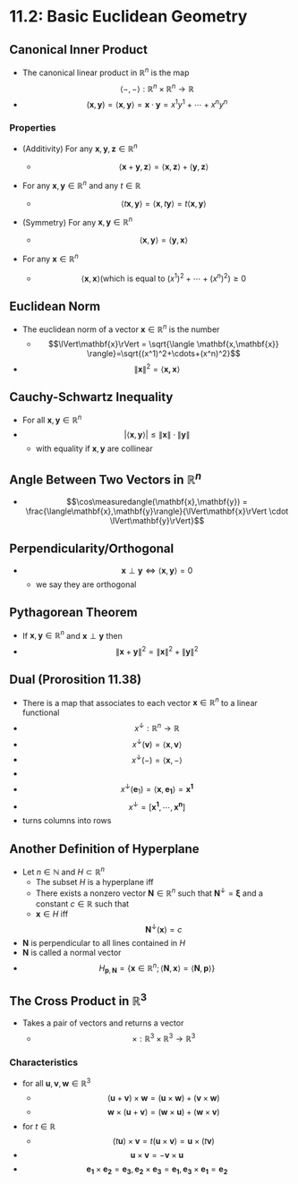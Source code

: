 # 11.2: Basic Euclidean Geometry

## Canonical Inner Product
* The canonical  linear product in $\mathbb{R}^n$ is the map $$\langle-,-\rangle:\mathbb{R}^n\times\mathbb{R}^n\rightarrow \mathbb{R}$$
* $$(\mathbf{x},\mathbf{y})=\langle\mathbf{x},\mathbf{y}\rangle = \mathbf{x}\cdot\mathbf{y}=x^1y^1+\cdots+x^ny^n$$

### Properties 
* (Additivity) For any $\mathbf{x},\mathbf{y},\mathbf{z}\in\mathbb{R}^n$
	* $$\langle \mathbf{x}+\mathbf{y},\mathbf{z} \rangle = \langle \mathbf{x},\mathbf{z} \rangle + \langle \mathbf{y},\mathbf{z} \rangle$$

* For any $\mathbf{x},\mathbf{y}\in\mathbb{R}^n$ and any $t\in\mathbb{R}$
	* $$\langle t\mathbf{x},\mathbf{y} \rangle = \langle \mathbf{x},t\mathbf{y} \rangle = t\langle \mathbf{x},\mathbf{y} \rangle$$

* (Symmetry) For any $\mathbf{x},\mathbf{y}\in\mathbb{R}^n$ 
	* $$\langle \mathbf{x},\mathbf{y} \rangle = \langle \mathbf{y},\mathbf{x} \rangle$$

* For any $\mathbf{x}\in\mathbb{R}^n$
	* $$\langle \mathbf{x},\mathbf{x} \rangle (\text{which is equal to } (x^1)^2+\cdots+(x^n)^2) \geq 0$$


## Euclidean Norm
* The euclidean norm of a vector $\mathbf{x}\in\mathbb{R}^n$ is the number
	* $$\lVert\mathbf{x}\rVert = \sqrt{\langle \mathbf{x,\mathbf{x}} \rangle}=\sqrt{(x^1)^2+\cdots+(x^n)^2}$$
* $$\lVert \mathbf{x} \rVert^2 = \langle \mathbf{x,x} \rangle$$
## Cauchy-Schwartz Inequality
* For all $\mathbf{x},\mathbf{y}\in\mathbb{R}^n$
* $$| \langle \mathbf{x},\mathbf{y} \rangle |\leq \lVert\mathbf{x}\rVert \cdot\lVert\mathbf{y}\rVert$$
	* with equality if $\mathbf{x},\mathbf{y}$ are collinear

## Angle Between Two Vectors in $\mathbb{R}^n$
* $$\cos\measuredangle(\mathbf{x},\mathbf{y}) = \frac{\langle\mathbf{x},\mathbf{y}\rangle}{\lVert\mathbf{x}\rVert \cdot \lVert\mathbf{y}\rVert}$$

## Perpendicularity/Orthogonal
* $$\mathbf{x}\perp\mathbf{y}\iff \langle\mathbf{x},\mathbf{y}\rangle = 0$$
	* we say they are orthogonal

## Pythagorean Theorem
* If $\mathbf{x},\mathbf{y}\in\mathbb{R}^n$ and $\mathbf{x}\perp \mathbf{y}$ then
* $$\lVert \mathbf{x}+\mathbf{y} \rVert^2=\lVert\mathbf{x}\rVert^2 + \lVert\mathbf{y}\rVert^2$$

## Dual (Prorosition 11.38)
* There is a map that associates to each vector $\mathbf{x}\in\mathbb{R}^n$ to a linear functional
*  $$x^{\downarrow}:\mathbb{R}^n\rightarrow \mathbb{R}$$
*  $$x^{\downarrow}(\mathbf{v})=\langle\mathbf{x},\mathbf{v}\rangle$$
*  $$x^{\downarrow}(-)=\langle\mathbf{x},-\rangle$$
*
* $$x^{\downarrow}(\mathbf{e}_1)=\langle\mathbf{x},\mathbf{e_1}\rangle=\mathbf{x^1}$$
* $$x^{\downarrow}=[\mathbf{x^1},\cdots,\mathbf{x^n}]$$
* turns columns into rows

## Another Definition of Hyperplane
* Let $n\in\mathbb{N}$ and $H\subset\mathbb{R}^n$ 
	* The subset $H$ is a hyperplane iff
	* There exists a nonzero vector $\mathbf{N}\in\mathbb{R}^n$ such that $\mathbf{N}^{\downarrow} = \mathbf{\xi}$ and a constant $c\in\mathbb{R}$ such that 
	* $\mathbf{x}\in H$ iff $$\mathbf{N}^{\downarrow}(\mathbf{x})=c$$
* $\mathbf{N}$ is perpendicular to all lines contained in $H$
* $\mathbf{N}$ is called a normal vector
* $$H_{\mathbf{p},\mathbf{N}}=\{\mathbf{x}\in\mathbb{R}^n; \langle\mathbf{N},\mathbf{x}\rangle=\langle\mathbf{N},\mathbf{p}\rangle\}$$

## The Cross Product in $\mathbb{R}^3$
* Takes a pair of vectors and returns a vector
	* $$\times:\mathbb{R}^3\times\mathbb{R}^3\rightarrow\mathbb{R}^3$$

### Characteristics
* for all $\mathbf{u},\mathbf{v},\mathbf{w}\in\mathbb{R}^3$
	* $$(\mathbf{u}+\mathbf{v})\times\mathbf{w} = (\mathbf{u}\times\mathbf{w})+(\mathbf{v}\times\mathbf{w})$$
	* $$\mathbf{w}\times(\mathbf{u}+\mathbf{v}) = (\mathbf{w}\times\mathbf{u})+(\mathbf{w}\times\mathbf{v})$$
* for $t\in\mathbb{R}$
	* $$(t\mathbf{u})\times\mathbf{v}=t(\mathbf{u}\times\mathbf{v})=\mathbf{u}\times(t\mathbf{v})$$
* $$\mathbf{u}\times\mathbf{v}=-\mathbf{v}\times\mathbf{u}$$
* $$\mathbf{e_1}\times\mathbf{e_2}=\mathbf{e_3},\,\mathbf{e_2}\times\mathbf{e_3}=\mathbf{e_1},\,\mathbf{e_3}\times\mathbf{e_1}=\mathbf{e_2}$$